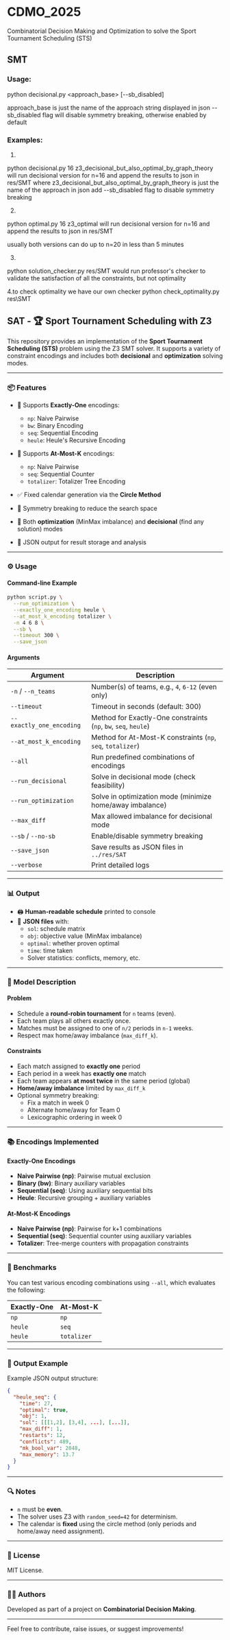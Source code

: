 # CDMO_2025
Combinatorial Decision Making and Optimization to solve the Sport Tournament Scheduling (STS)

## SMT 

### Usage:
python decisional.py <n> <approach_base> [--sb_disabled]

approach_base is just the name of the approach string displayed in json
--sb_disabled flag will disable symmetry breaking, otherwise enabled by default

### Examples:

1.
python decisional.py 16 z3_decisional_but_also_optimal_by_graph_theory 
will run decisional version for n=16
and append the results to json in res/SMT
where z3_decisional_but_also_optimal_by_graph_theory is just the name of the approach in json
add --sb_disabled flag to disable symmetry breaking

2.
python optimal.py 16 z3_optimal
will run decisional version for n=16
and append the results to json in res/SMT

usually both versions can do up to n=20 in less than 5 minutes

3.
python solution_checker.py res/SMT
would run professor's checker to validate the satisfaction
of all the constraints, but not optimality

4.to check optimality we have our own checker
python check_optimality.py res\SMT

## SAT - 🏆 Sport Tournament Scheduling with Z3

This repository provides an implementation of the **Sport Tournament Scheduling (STS)** problem using the Z3 SMT solver. It supports a variety of constraint encodings and includes both **decisional** and **optimization** solving modes.

---

### 📦 Features

- 📌 Supports **Exactly-One** encodings:

  - `np`: Naive Pairwise
  - `bw`: Binary Encoding
  - `seq`: Sequential Encoding
  - `heule`: Heule's Recursive Encoding

- 📌 Supports **At-Most-K** encodings:

  - `np`: Naive Pairwise
  - `seq`: Sequential Counter
  - `totalizer`: Totalizer Tree Encoding

- ✅ Fixed calendar generation via the **Circle Method**
- 🧩 Symmetry breaking to reduce the search space
- 🔎 Both **optimization** (MinMax imbalance) and **decisional** (find any solution) modes
- 📄 JSON output for result storage and analysis

---

### ⚙️ Usage

#### Command-line Example

```bash
python script.py \
  --run_optimization \
  --exactly_one_encoding heule \
  --at_most_k_encoding totalizer \
  -n 4 6 8 \
  --sb \
  --timeout 300 \
  --save_json
```

#### Arguments

| Argument                 | Description                                                     |
| ------------------------ | --------------------------------------------------------------- |
| `-n` / `--n_teams`       | Number(s) of teams, e.g., `4`, `6-12` (even only)               |
| `--timeout`              | Timeout in seconds (default: 300)                               |
| `--exactly_one_encoding` | Method for Exactly-One constraints (`np`, `bw`, `seq`, `heule`) |
| `--at_most_k_encoding`   | Method for At-Most-K constraints (`np`, `seq`, `totalizer`)     |
| `--all`                  | Run predefined combinations of encodings                        |
| `--run_decisional`       | Solve in decisional mode (check feasibility)                    |
| `--run_optimization`     | Solve in optimization mode (minimize home/away imbalance)       |
| `--max_diff`             | Max allowed imbalance for decisional mode                       |
| `--sb` / `--no-sb`       | Enable/disable symmetry breaking                                |
| `--save_json`            | Save results as JSON files in `../res/SAT`                      |
| `--verbose`              | Print detailed logs                                             |

---

### 📊 Output

- 🖨️ **Human-readable schedule** printed to console
- 📁 **JSON files** with:
  - `sol`: schedule matrix
  - `obj`: objective value (MinMax imbalance)
  - `optimal`: whether proven optimal
  - `time`: time taken
  - Solver statistics: conflicts, memory, etc.

---

### 📘 Model Description

#### Problem

- Schedule a **round-robin tournament** for `n` teams (even).
- Each team plays all others exactly once.
- Matches must be assigned to one of `n/2` periods in `n-1` weeks.
- Respect max home/away imbalance (`max_diff_k`).

#### Constraints

- Each match assigned to **exactly one** period
- Each period in a week has **exactly one** match
- Each team appears **at most twice** in the same period (global)
- **Home/away imbalance** limited by `max_diff_k`
- Optional symmetry breaking:
  - Fix a match in week 0
  - Alternate home/away for Team 0
  - Lexicographic ordering in week 0

---

### 📚 Encodings Implemented

#### Exactly-One Encodings

- **Naive Pairwise (np)**: Pairwise mutual exclusion
- **Binary (bw)**: Binary auxiliary variables
- **Sequential (seq)**: Using auxiliary sequential bits
- **Heule**: Recursive grouping + auxiliary variables

#### At-Most-K Encodings

- **Naive Pairwise (np)**: Pairwise for k+1 combinations
- **Sequential (seq)**: Sequential counter using auxiliary variables
- **Totalizer**: Tree-merge counters with propagation constraints

---

### 🧪 Benchmarks

You can test various encoding combinations using `--all`, which evaluates the following:

| Exactly-One | At-Most-K   |
| ----------- | ----------- |
| `np`        | `np`        |
| `heule`     | `seq`       |
| `heule`     | `totalizer` |

---

### 📁 Output Example

Example JSON output structure:

```json
{
  "heule_seq": {
    "time": 27,
    "optimal": true,
    "obj": 1,
    "sol": [[[1,2], [3,4], ...], [...]],
    "max_diff": 1,
    "restarts": 12,
    "conflicts": 489,
    "mk_bool_var": 2048,
    "max_memory": 13.7
  }
}
```

---

### 🔍 Notes

- `n` must be **even**.
- The solver uses Z3 with `random_seed=42` for determinism.
- The calendar is **fixed** using the circle method (only periods and home/away need assignment).

---

### 📄 License

MIT License.

---

### 🙋‍♂️ Authors

Developed as part of a project on **Combinatorial Decision Making**.

---

Feel free to contribute, raise issues, or suggest improvements!
